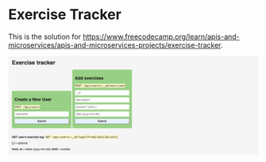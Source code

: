 # Exercise Tracker

This is the solution for https://www.freecodecamp.org/learn/apis-and-microservices/apis-and-microservices-projects/exercise-tracker.

![](/screenshot.png "Exercise Tracker App Screenshot")
